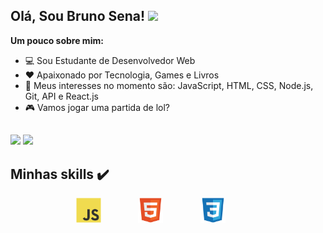 ## Olá, Sou Bruno Sena! <img src="https://raw.githubusercontent.com/MartinHeinz/MartinHeinz/master/wave.gif" width="30px">

**Um pouco sobre mim:**
- 💻 Sou Estudante de Desenvolvedor Web
- ❤️ Apaixonado por Tecnologia, Games e Livros
- 🎯  Meus interesses no momento são: JavaScript, HTML, CSS, Node.js, Git, API e React.js
- 🎮 Vamos jogar uma partida de lol? 

##
  <a href="https://github.com/Bruninho-ss1"><img height="160em" src="https://github-readme-stats.vercel.app/api?username=Bruninho-ss1&show_icons=true&count_private=true&theme=react&hide_border=true&bg_color=0D1117"/></a>
  <a href="https://github.com/Bruninho-ss1"><img height="160em" src="https://github-readme-stats.vercel.app/api/top-langs/?username=Bruninho-ss1&langs_count=8&count_private=true&layout=compact&theme=react&hide_border=true&bg_color=0D1117"/></a>
  <br/>
 ## Minhas skills ✔️
 
 <div align="center">
    <img height="40" src="https://raw.githubusercontent.com/devicons/devicon/master/icons/javascript/javascript-original.svg">
    &nbsp;&nbsp;&nbsp;&nbsp;&nbsp;&nbsp;&nbsp;&nbsp;&nbsp;&nbsp;&nbsp;&nbsp;&nbsp;
    <img height="40" src="https://raw.githubusercontent.com/devicons/devicon/master/icons/html5/html5-original.svg">
    &nbsp;&nbsp;&nbsp;&nbsp;&nbsp;&nbsp;&nbsp;&nbsp;&nbsp;&nbsp;&nbsp;&nbsp;&nbsp;
    <img height="40" src="https://raw.githubusercontent.com/devicons/devicon/master/icons/css3/css3-original.svg">
    &nbsp;&nbsp;&nbsp;&nbsp;&nbsp;&nbsp;&nbsp;&nbsp;&nbsp;&nbsp;&nbsp;&nbsp;&nbsp;
</div>
 
 
 
 
  



